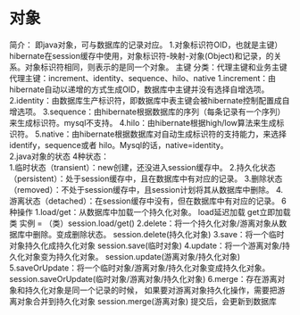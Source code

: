 # 对象
简介：
    即java对象，可与数据库的记录对应。
1.对象标识符OID，也就是主键）
    hibernate在session缓存中使用，对象标识符-映射-对象(Object)和记录，的关系。对象标识符相同，则表示的是同一个对象。
    主键
        分类：代理主键和业务主键
        代理主键：increment、identity、sequence、hilo、native
            1.increment：由hibernate自动以递增的方式生成OID，数据库中主键并没有选择自增选项。
            2.identity：由数据库生产标识符，即数据库中表主键会被hibernate控制配置成自增选项。
            3.sequence：由hibernate根据数据库的序列（每条记录有一个序列）来生成标识符。mysql不支持。
            4.hilo：由hibernate根据high/low算法来生成标识符。
            5.native：由hibernate根据数据库对自动生成标识符的支持能力，来选择identify，sequence或者 hilo。Mysql的话，native=identity。         
2.java对象的状态 
    4种状态：  
        1.临时状态（transient）：new创建，还没进入session缓存中。
        2.持久化状态（persistent）：处于session缓存中，且在数据库中有对应的记录。
        3.删除状态（removed）：不处于session缓存中，且session计划将其从数据库中删除。
        4.游离状态（detached）：在session缓存中没有，但在数据库中有对应的记录。
    6种操作 
        1.load/get：从数据库中加载一个持久化对象。
            load延迟加载 get立即加载
            类 实例 = （类）session.load/get()
        2.delete：将一个持久化对象/游离对象从数据库中删除。变成删除状态。
            session.delete(持久化对象)
        3.save：将一个临时对象持久化成持久化对象
            session.save(临时对象)
        4.update：将一个游离对象/持久化对象变为持久化对象。
            session.update(游离对象/持久化对象)
        5.saveOrUpdate：将一个临时对象/游离对象/持久化对象变成持久化对象。
             session.saveOrUpdate(临时对象/游离对象/持久化对象)
        6.merge：存在游离对象和持久化对象是同一个记录的时候，
            如果要对游离对象持久化操作，需要把游离对象合并到持久化对象
            session.merge(游离对象)  提交后，会更新到数据库
            